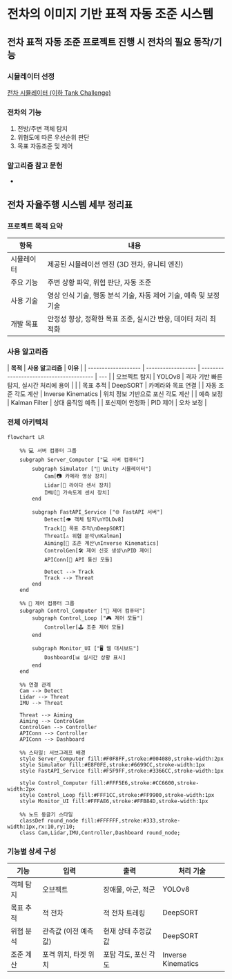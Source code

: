 # **전차의 이미지 기반 표적 자동 조준 시스템**

## 전차 표적 자동 조준 프로젝트 진행 시 전차의 필요 동작/기능

### 시뮬레이터 선정

[전차 시뮬레이터 (이하 Tank Challenge)](https://bangbaedong-vallet-co-ltd.gitbook.io/tank-challenge)

### 전차의 기능

1. 전방/주변 객체 탐지
2. 위협도에 따른 우선순위 판단
3. 목표 자동조준 및 제어

### 알고리즘 참고 문헌

-

## 전차 자율주행 시스템 세부 정리표

### 프로젝트 목적 요약

| **항목**   | **내용**                                                          |
| ---------- | ----------------------------------------------------------------- |
| 시뮬레이터 | 제공된 시뮬레이션 엔진 (3D 전차, 유니티 엔진)                     |
| 주요 기능  | 주변 상황 파악, 위협 판단, 자동 조준                              |
| 사용 기술  | 영상 인식 기술, 행동 분석 기술, 자동 제어 기술, 예측 및 보정 기술 |
| 개발 목표  | 안정성 향상, 정확한 목표 조준, 실시간 반응, 데이터 처리 최적화    |

### 사용 알고리즘

| **목적**            | **사용 알고리즘**  | **이유**                                |
| ------------------- | ------------------ | --------------------------------------- | --- |
| 오브젝트 탐지       | YOLOv8             | 격자 기반 빠른 탐지, 실시간 처리에 용이 |     |
| 목표 추적           | DeepSORT           | 카메라와 목표 연결                      |
| 자동 조준 각도 계산 | Inverse Kinematics | 위치 정보 기반으로 포신 각도 계산       |
| 예측 보정           | Kalman Filter      | 상대 움직임 예측                        |
| 포신제어 안정화     | PID 제어           | 오차 보정                               |

### 전체 아키텍처

```mermaid
flowchart LR

    %% 💻 서버 컴퓨터 그룹
    subgraph Server_Computer ["💻 서버 컴퓨터"]
        subgraph Simulator ["🧱 Unity 시뮬레이터"]
            Cam[📷 카메라 영상 장치]
            Lidar[📡 라이다 센서 장치]
            IMU[🎯 가속도계 센서 장치]
        end

        subgraph FastAPI_Service ["🌐 FastAPI 서버"]
            Detect[👁 객체 탐지\nYOLOv8]
            Track[👣 목표 추적\nDeepSORT]
            Threat[⚠️ 위협 분석\nKalman]
            Aiming[🎯 조준 계산\nInverse Kinematics]
            ControlGen[🛠 제어 신호 생성\nPID 제어]
            APIConn[🔗 API 통신 모듈]

            Detect --> Track
            Track --> Threat
        end
    end

    %% 🧠 제어 컴퓨터 그룹
    subgraph Control_Computer ["🧠 제어 컴퓨터"]
        subgraph Control_Loop ["🎮 제어 모듈"]
            Controller[🕹 조준 제어 모듈]
        end

        subgraph Monitor_UI ["🖥 웹 대시보드"]
            Dashboard[📊 실시간 상황 표시]
        end
    end

    %% 연결 관계
    Cam --> Detect
    Lidar --> Threat
    IMU --> Threat

    Threat --> Aiming
    Aiming --> ControlGen
    ControlGen --> Controller
    APIConn --> Controller
    APIConn --> Dashboard

    %% 스타일: 서브그래프 배경
    style Server_Computer fill:#F0F8FF,stroke:#004080,stroke-width:2px
    style Simulator fill:#E8F0FE,stroke:#6699CC,stroke-width:1px
    style FastAPI_Service fill:#F5F9FF,stroke:#3366CC,stroke-width:1px

    style Control_Computer fill:#FFF5E6,stroke:#CC6600,stroke-width:2px
    style Control_Loop fill:#FFF1CC,stroke:#FF9900,stroke-width:1px
    style Monitor_UI fill:#FFFAE6,stroke:#FFB84D,stroke-width:1px

    %% 노드 둥글기 스타일
    classDef round_node fill:#FFFFFF,stroke:#333,stroke-width:1px,rx:10,ry:10;
    class Cam,Lidar,IMU,Controller,Dashboard round_node;
```

### 기능별 상세 구성

| **기능**  | **입력**             | **출력**             | **처리 기술**      |
| --------- | -------------------- | -------------------- | ------------------ |
| 객체 탐지 | 오브젝트             | 장애물, 아군, 적군   | YOLOv8             |
| 목표 추적 | 적 전차              | 적 전차 트레킹       | DeepSORT           |
| 위협 분석 | 관측값 (이전 예측값) | 현재 상태 추정값값   | DeepSORT           |
| 조준 계산 | 포격 위치, 타겟 위치 | 포탑 각도, 포신 각도 | Inverse Kinematics |
